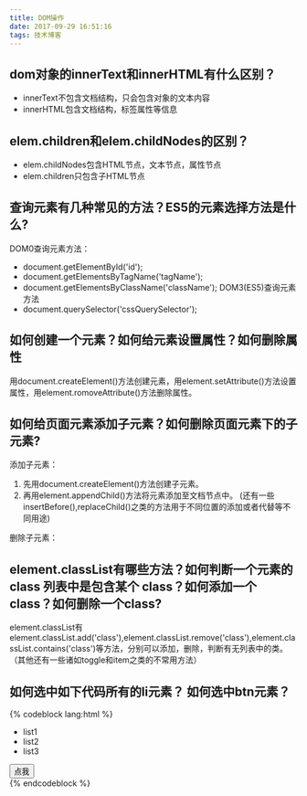 ```yaml
---
title: DOM操作
date: 2017-09-29 16:51:16
tags: 技术博客
---
```

## dom对象的innerText和innerHTML有什么区别？
* innerText不包含文档结构，只会包含对象的文本内容
* innerHTML包含文档结构，标签属性等信息

## elem.children和elem.childNodes的区别？
* elem.childNodes包含HTML节点，文本节点，属性节点
* elem.children只包含子HTML节点
## 查询元素有几种常见的方法？ES5的元素选择方法是什么?
DOM0查询元素方法：
* document.getElementById('id');
* document.getElementsByTagName('tagName');
* document.getElementsByClassName('className');
DOM3(ES5)查询元素方法
* document.querySelector('cssQuerySelector');

## 如何创建一个元素？如何给元素设置属性？如何删除属性
用document.createElement()方法创建元素，用element.setAttribute()方法设置属性，用element.romoveAttribute()方法删除属性。

## 如何给页面元素添加子元素？如何删除页面元素下的子元素?
添加子元素：
1. 先用document.createElement()方法创建子元素。
2. 再用element.appendChild()方法将元素添加至文档节点中。
(还有一些insertBefore(),replaceChild()之类的方法用于不同位置的添加或者代替等不同用途)

删除子元素：
## element.classList有哪些方法？如何判断一个元素的 class 列表中是包含某个 class？如何添加一个class？如何删除一个class?
element.classList有element.classList.add('class'),element.classList.remove('class'),element.classList.contains('class')等方法，分别可以添加，删除，判断有无列表中的类。（其他还有一些诸如toggle和item之类的不常用方法）
## 如何选中如下代码所有的li元素？ 如何选中btn元素？
{% codeblock lang:html %}
<div class="mod-tabs">
   <ul>
       <li>list1</li>
       <li>list2</li>
       <li>list3</li>
   </ul>
   <button class="btn">点我</button>
</div>
<script>
	var li = document.querySelector('.mod-tabs ul li');
	var btn = document.querySelector('.btn');
</script>
{% endcodeblock %}
 